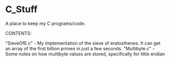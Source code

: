 # C_Stuff

A place to keep my C programs/code.

CONTENTS:

"SieveOfE.c" - My implementation of the sieve of eratosthenes. It can get an array of the first billion primes in just a few seconds.
"Multibyte.c" - Some notes on how multibyte values are stored, specifically for little endian
